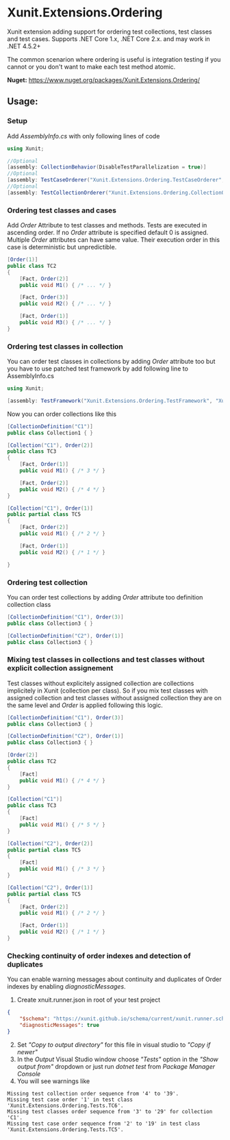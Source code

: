 # Xunit.Extensions.Ordering
Xunit extension adding support for ordering test collections, test classes and test cases. Supports .NET Core 1.x, .NET Core 2.x. and may work in .NET 4.5.2+

The common scenarion where ordering is useful is integration testing if you cannot or you don't want to make each test method atomic. 

**Nuget:** https://www.nuget.org/packages/Xunit.Extensions.Ordering/

## Usage:

### Setup  

Add *AssemblyInfo.cs* with only following lines of code

```c#
using Xunit;

//Optional
[assembly: CollectionBehavior(DisableTestParallelization = true)]
//Optional
[assembly: TestCaseOrderer("Xunit.Extensions.Ordering.TestCaseOrderer", "Xunit.Extensions.Ordering")]
//Optional
[assembly: TestCollectionOrderer("Xunit.Extensions.Ordering.CollectionOrderer", "Xunit.Extensions.Ordering")]
```

### Ordering test classes and cases

Add *Order* Attribute to test classes and methods. Tests are executed in ascending order. If no *Order* attribute is specified default 0 is assigned. Multiple *Order* attributes can have same value. Their execution order in this case is deterministic but unpredictible.

```c#
[Order(1)]
public class TC2
{
	[Fact, Order(2)]
	public void M1() { /* ... */ }

	[Fact, Order(3)]
	public void M2() { /* ... */ }

	[Fact, Order(1)]
	public void M3() { /* ... */ }
}
```

### Ordering test classes in collection  

You can order test classes in collections by adding *Order* attribute too but you have to use patched test framework by add following line to AssemblyInfo.cs

```c#
using Xunit;

[assembly: TestFramework("Xunit.Extensions.Ordering.TestFramework", "Xunit.Extensions.Ordering")]
```

Now you can order collections like this

```c#
[CollectionDefinition("C1")]
public class Collection1 { }
```
```c#
[Collection("C1"), Order(2)]
public class TC3
{
	[Fact, Order(1)]
	public void M1() { /* 3 */ }

	[Fact, Order(2)]
	public void M2() { /* 4 */ }
}
```
```c#
[Collection("C1"), Order(1)]
public partial class TC5
{
	[Fact, Order(2)]
	public void M1() { /* 2 */ }

	[Fact, Order(1)]
	public void M2() { /* 1 */ }

}
```

### Ordering test collection  

You can order test collections by adding *Order* attribute too definition collection class

```c#
[CollectionDefinition("C1"), Order(3)]
public class Collection3 { }
```
 ```c#
[CollectionDefinition("C2"), Order(1)]
public class Collection3 { }
```

### Mixing test classes in collections and test classes without explicit collection assignement

Test classes without explicitely assigned collection are collections implicitely in Xunit (collection per class). So if you mix test classes with assigned collection and test classes without assigned collection they are on the same level and *Order* is applied following this logic.  

```c#
[CollectionDefinition("C1"), Order(3)]
public class Collection3 { }
```
```c#
[CollectionDefinition("C2"), Order(1)]
public class Collection3 { }
```
```c#
[Order(2)]
public class TC2
{
	[Fact]
	public void M1() { /* 4 */ }
}
```
```c#
[Collection("C1")]
public class TC3
{
	[Fact]
	public void M1() { /* 5 */ }
}
```
```c#
[Collection("C2"), Order(2)]
public partial class TC5
{
	[Fact]
	public void M1() { /* 3 */ }
}
```
```c#
[Collection("C2"), Order(1)]
public partial class TC5
{
	[Fact, Order(2)]
	public void M1() { /* 2 */ }

	[Fact, Order(1)]
	public void M2() { /* 1 */ }
}
```

### Checking continuity of order indexes and detection of duplicates

You can enable warning messages about continuity and duplicates of Order indexes by enabling *diagnosticMessages*.
 
1. Create xnuit.runner.json in root of your test project 
	
```json
{
	"$schema": "https://xunit.github.io/schema/current/xunit.runner.schema.json",
	"diagnosticMessages": true
}
```
	
2. Set *"Copy to output directory"* for this file in visual studio to *"Copy if newer"*
3. In the *Output* Visual Studio window choose *"Tests"* option in the *"Show output from"* dropdown or just run *dotnet test* from *Package Manager Console*
4. You will see warnings like 
	
```text
Missing test collection order sequence from '4' to '39'.
Missing test case order '1' in test class 'Xunit.Extensions.Ordering.Tests.TC6'.
Missing test classes order sequence from '3' to '29' for collection 'C1'.
Missing test case order sequence from '2' to '19' in test class 'Xunit.Extensions.Ordering.Tests.TC5'.
 ```
